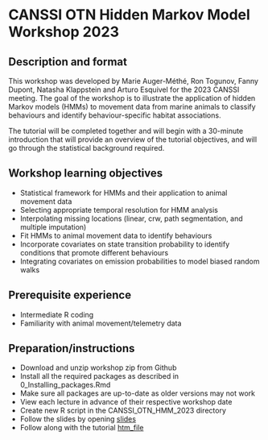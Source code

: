 # CANSSI OTN Hidden Markov Model Workshop 2023

## Description and format

  This workshop was developed by Marie Auger-Méthé, Ron Togunov, Fanny Dupont, Natasha Klappstein and Arturo Esquivel for the 2023 CANSSI meeting. The goal of the workshop is to illustrate the application of hidden Markov models (HMMs) to movement data from marine animals to classify behaviours and identify behaviour-specific habitat associations. 
 
The tutorial will be completed together and will begin with a 30-minute introduction that will provide an overview of the tutorial objectives, and will go through the statistical background required.

## Workshop learning objectives

- Statistical framework for HMMs and their application to animal movement data
- Selecting appropriate temporal resolution for HMM analysis
- Interpolating missing locations (linear, crw, path segmentation, and multiple imputation)
- Fit HMMs to animal movement data to identify behaviours
- Incorporate covariates on state transition probability to identify conditions that promote different behaviours
- Integrating covariates on emission probabilities to model biased random walks 

## Prerequisite experience

- Intermediate R coding
- Familiarity with animal movement/telemetry data

## Preparation/instructions

- Download and unzip workshop zip from Github
- Install all the required packages as described in 0_Installing_packages.Rmd
- Make sure all packages are up-to-date as older versions may not work
- View each lecture in advance of their respective workshop date
- Create new R script in the CANSSI_OTN_HMM_2023 directory
- Follow the slides by opening  [slides](./Part1_Movement/Morning_Tutorial/presentation_slides.pdf)
- Follow along with the tutorial [htm_file](./Part1_Movement/Morning_Tutorial/Tutorial_Narwhal_morning.html)
